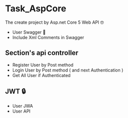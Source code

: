 # Task_AspCore

The create project by Asp.net Core 5 Web API 🤓

- User Swagger 📃
- Include Xml Comments in Swagger

## Section's api controller 
- Register User by Post method
- Login User by Post method ( and next Authentication )
- Get All User if  Authenticated

## JWT 🔒
- User JWA
- User API 
